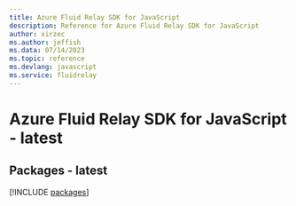```yaml
---
title: Azure Fluid Relay SDK for JavaScript
description: Reference for Azure Fluid Relay SDK for JavaScript
author: xirzec
ms.author: jeffish
ms.data: 07/14/2023
ms.topic: reference
ms.devlang: javascript
ms.service: fluidrelay
---
```

# Azure Fluid Relay SDK for JavaScript - latest
## Packages - latest
[!INCLUDE [packages](fluid-relay-index.md)]